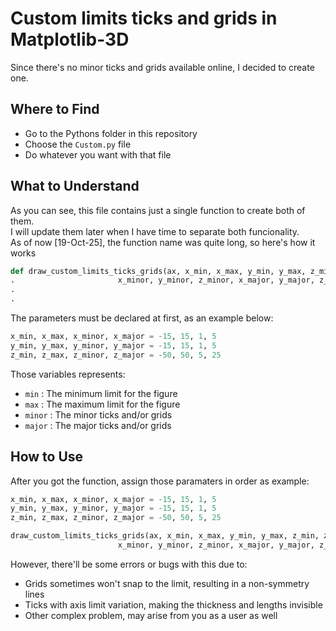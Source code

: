 # Custom limits ticks and grids in Matplotlib-3D
Since there's no minor ticks and grids available online, I decided to create one.

## Where to Find
- Go to the Pythons folder in this repository
- Choose the `Custom.py` file
- Do whatever you want with that file

## What to Understand
As you can see, this file contains just a single function to create both of them. \
I will update them later when I have time to separate both funcionality. \
As of now [19-Oct-25], the function name was quite long, so here's how it works
```.py
def draw_custom_limits_ticks_grids(ax, x_min, x_max, y_min, y_max, z_min, z_max,
.                       x_minor, y_minor, z_minor, x_major, y_major, z_major):
.
.
```
The parameters must be declared at first, as an example below:
```.py
x_min, x_max, x_minor, x_major = -15, 15, 1, 5
y_min, y_max, y_minor, y_major = -15, 15, 1, 5
z_min, z_max, z_minor, z_major = -50, 50, 5, 25
```
Those variables represents:
- `min` : The minimum limit for the figure
- `max` : The maximum limit for the figure
- `minor` : The minor ticks and/or grids
- `major` : The major ticks and/or grids

## How to Use
After you got the function, assign those paramaters in order as example:
```.py
x_min, x_max, x_minor, x_major = -15, 15, 1, 5
y_min, y_max, y_minor, y_major = -15, 15, 1, 5
z_min, z_max, z_minor, z_major = -50, 50, 5, 25

draw_custom_limits_ticks_grids(ax, x_min, x_max, y_min, y_max, z_min, z_max, 
                        x_minor, y_minor, z_minor, x_major, y_major, z_major)
```
However, there'll be some errors or bugs with this due to:
- Grids sometimes won't snap to the limit, resulting in a non-symmetry lines
- Ticks with axis limit variation, making the thickness and lengths invisible
- Other complex problem, may arise from you as a user as well 
